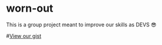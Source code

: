 # worn-out

This is a group project meant to improve our skills as DEVS 😎

#[View our gist](https://gist.github.com/FlameRender/bea3fca3546f3b9422d55f65feda8669#feature-goals)
